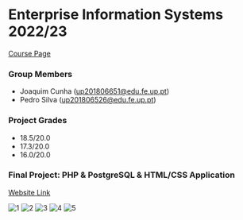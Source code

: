 # Enterprise Information Systems 2022/23 
[Course Page](https://sigarra.up.pt/feup/en/UCURR_GERAL.FICHA_UC_VIEW?pv_ocorrencia_id=500376)  
    
### Group Members
 * Joaquim Cunha    (up201806651@edu.fe.up.pt) 
 * Pedro Silva    (up201806526@edu.fe.up.pt)

### Project Grades
 * 18.5/20.0
 * 17.3/20.0
 * 16.0/20.0

### Final Project: PHP & PostgreSQL & HTML/CSS Application
[Website Link](https://paginas.fe.up.pt/~up201806651/SIE/project2/pages/Non_Auth_user/homepage.php)  

![1](https://github.com/dany3cunha/SIE-FEUP/assets/78810496/c7af79ca-322b-4911-9a55-96017b8a80a5)
![2](https://github.com/dany3cunha/SIE-FEUP/assets/78810496/87ccdc8b-77f1-40ff-8840-e333b021a2f6)
![3](https://github.com/dany3cunha/SIE-FEUP/assets/78810496/b14b545e-0769-4175-b76e-e51eba9fcf6b)
![4](https://github.com/dany3cunha/SIE-FEUP/assets/78810496/13e41e6f-b7b9-4e51-a66e-d2f1675b42c5)
![5](https://github.com/dany3cunha/SIE-FEUP/assets/78810496/1fba6967-823a-4b2e-b545-98c22495f989)
